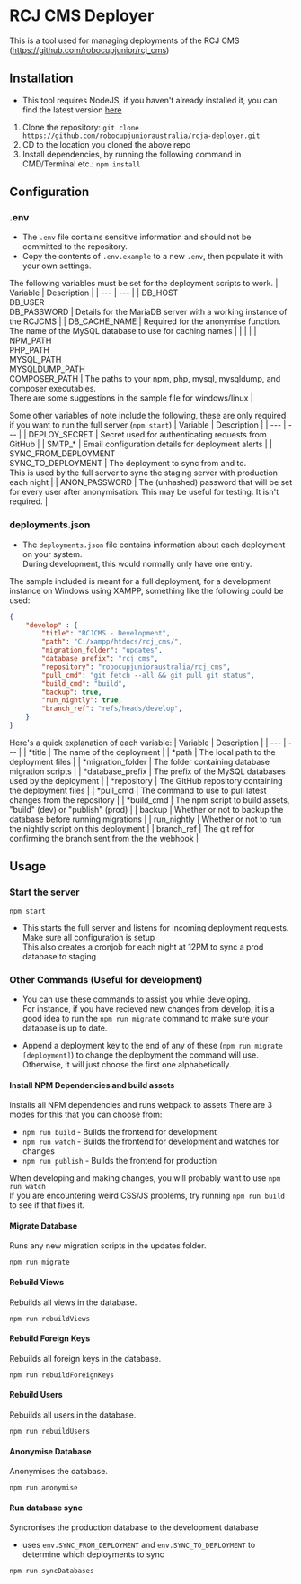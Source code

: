 # RCJ CMS Deployer

This is a tool used for managing deployments of the RCJ CMS (https://github.com/robocupjunior/rcj_cms)

## Installation

- This tool requires NodeJS, if you haven't already installed it, you can find the latest version [here](https://nodejs.org/en/download)
1. Clone the repository: `git clone https://github.com/robocupjunioraustralia/rcja-deployer.git`
2. CD to the location you cloned the above repo
3. Install dependencies, by running the following command in CMD/Terminal etc.: `npm install`

## Configuration

### .env

- The `.env` file contains sensitive information and should not be committed to the repository.
- Copy the contents of `.env.example` to a new `.env`, then populate it with your own settings. 

The following variables must be set for the deployment scripts to work.
| Variable | Description |
| --- | --- |
| DB_HOST<br>DB_USER<br>DB_PASSWORD | Details for the MariaDB server with a working instance of the RCJCMS |
| DB_CACHE_NAME | Required for the anonymise function.<br>The name of the MySQL database to use for caching names |
| | |
| NPM_PATH<br>PHP_PATH<br>MYSQL_PATH<br>MYSQLDUMP_PATH<br>COMPOSER_PATH | The paths to your npm, php, mysql, mysqldump, and composer executables.<br>There are some suggestions in the sample file for windows/linux |

Some other variables of note include the following, these are only required if you want to run the full server (`npm start`)
| Variable | Description |
| --- | --- |
| DEPLOY_SECRET | Secret used for authenticating requests from GitHub |
| SMTP_* | Email configuration details for deployment alerts |
| SYNC_FROM_DEPLOYMENT<br>SYNC_TO_DEPLOYMENT | The deployment to sync from and to.<br>This is used by the full server to sync the staging server with production each night |
| ANON_PASSWORD | The (unhashed) password that will be set for every user after anonymisation. This may be useful for testing. It isn't required. |

### deployments.json

- The `deployments.json` file contains information about each deployment on your system.\
During development, this would normally only have one entry.

The sample included is meant for a full deployment, for a development instance on Windows using XAMPP, something like the following could be used:
```json
{
    "develop" : {
        "title": "RCJCMS - Development",
        "path": "C:/xampp/htdocs/rcj_cms/",
        "migration_folder": "updates",
        "database_prefix": "rcj_cms",
        "repository": "robocupjunioraustralia/rcj_cms",
        "pull_cmd": "git fetch --all && git pull git status",
        "build_cmd": "build",
        "backup": true,
        "run_nightly": true,
        "branch_ref": "refs/heads/develop",
    }
}
```

Here's a quick explanation of each variable:
| Variable | Description |
| --- | --- |
| *title | The name of the deployment |
| *path | The local path to the deployment files |
| *migration_folder | The folder containing database migration scripts |
| *database_prefix | The prefix of the MySQL databases used by the deployment |
| *repository | The GitHub repository containing the deployment files |
| *pull_cmd | The command to use to pull latest changes from the repository |
| *build_cmd | The npm script to build assets, "build" (dev) or "publish" (prod) |
| backup | Whether or not to backup the database before running migrations |
| run_nightly | Whether or not to run the nightly script on this deployment |
| branch_ref | The git ref for confirming the branch sent from the the webhook |


## Usage

### Start the server
```
npm start
```

- This starts the full server and listens for incoming deployment requests. Make sure all configuration is setup \
This also creates a cronjob for each night at 12PM to sync a prod database to staging

### Other Commands (Useful for development)

- You can use these commands to assist you while developing.\
For instance, if you have recieved new changes from develop, it is a good idea to run the `npm run migrate` command to make sure your database is up to date.

- Append a deployment key to the end of any of these (`npm run migrate [deployment]`) to change the deployment the command will use. Otherwise, it will just choose the first one alphabetically.


#### Install NPM Dependencies and build assets

Installs all NPM dependencies and runs webpack to assets
There are 3 modes for this that you can choose from:
- `npm run build` - Builds the frontend for development
- `npm run watch` - Builds the frontend for development and watches for changes
- `npm run publish` - Builds the frontend for production

When developing and making changes, you will probably want to use `npm run watch` \
If you are encountering weird CSS/JS problems, try running `npm run build` to see if that fixes it. 

#### Migrate Database

Runs any new migration scripts in the updates folder.
```
npm run migrate
```

#### Rebuild Views

Rebuilds all views in the database.
```
npm run rebuildViews 
```

#### Rebuild Foreign Keys

Rebuilds all foreign keys in the database.
```
npm run rebuildForeignKeys 
```

#### Rebuild Users

Rebuilds all users in the database.
```
npm run rebuildUsers 
```

#### Anonymise Database

Anonymises the database.
```
npm run anonymise
```

#### Run database sync

Syncronises the production database to the development database
- uses `env.SYNC_FROM_DEPLOYMENT` and `env.SYNC_TO_DEPLOYMENT` to determine which deployments to sync
```
npm run syncDatabases
```
